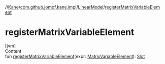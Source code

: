 //[Kane](../../index.md)/[com.github.jomof.kane.impl](../index.md)/[LinearModel](index.md)/[registerMatrixVariableElement](register-matrix-variable-element.md)



# registerMatrixVariableElement  
[jvm]  
Content  
fun [registerMatrixVariableElement](register-matrix-variable-element.md)(expr: [MatrixVariableElement](../-matrix-variable-element/index.md)): [Slot](../-slot/index.md)  



